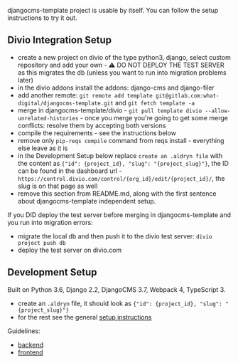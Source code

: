 djangocms-template project is usable by itself. You can follow the setup instructions to try it out.


Divio Integration Setup
-------------------------------------------------------------------------------
- create a new project on divio of the type python3, django, select custom repository and add your own - ⚠️ DO NOT DEPLOY THE TEST SERVER as this migrates the db (unless you want to run into migration problems later)
- in the divio addons install the addons: django-cms and django-filer 
- add another remote: `git remote add template git@gitlab.com:what-digital/djangocms-template.git` and `git fetch template -a`
- merge in djangocms-template/divio - `git pull template divio --allow-unrelated-histories` - once you merge you're going to get some merge conflicts: resolve them by accepting both versions 
- compile the requirements - see the instructions below
- remove only `pip-reqs compile` command from reqs install - everything else leave as it is
- in the Development Setup below replace `create an .aldryn file` with the content as `{"id": {project_id}, "slug": "{project_slug}"}`, the ID can be found in the dashboard url - `https://control.divio.com/control/{org_id}/edit/{project_id}/`, the slug is on that page as well
- remove this section from README.md, along with the first sentence about djangocms-template independent setup.

If you DID deploy the test server before merging in djangocms-template and you run into migration errors:

- migrate the local db and then push it to the divio test server: `divio project push db`
- deploy the test server on divio.com


Development Setup
-------------------------------------------------------------------------------
Built on Python 3.6, Django 2.2, DjangoCMS 3.7, Webpack 4, TypeScript 3.

- create an `.aldryn` file, it should look as `{"id": {project_id}, "slug": "{project_slug}"}`
- for the rest see the general [setup instructions](https://gitlab.com/what-digital/wiki/-/blob/master/info/projects/djangocms-template/setup-instruction.md)

Guidelines:
- [backend](https://gitlab.com/what-digital/wiki/-/blob/master/info/projects/djangocms-template/guidelines/backend.md)
- [frontend](https://gitlab.com/what-digital/wiki/-/blob/master/info/projects/djangocms-template/guidelines/frontend.md)
